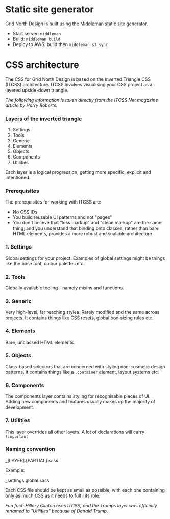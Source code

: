 # Static site generator

Grid North Design is built using the [Middleman](https://middlemanapp.com) static site generator.

* Start server: `middleman`
* Build: `middleman build`
* Deploy to AWS: build then `middleman s3_sync`

# CSS architecture

The CSS for Grid North Design is based on the Inverted Triangle CSS (ITCSS) architecture. ITCSS involves visualising your CSS project as a layered upside-down triangle.

*The following information is taken directly from the ITCSS Net magazine article by Harry Roberts.*

### Layers of the inverted triangle

1. Settings
2. Tools
3. Generic
4. Elements
5. Objects
6. Components
7. Utilities

Each layer is a logical progression, getting more specific, explicit and intentioned.

### Prerequisites

The prerequisites for working with ITCSS are:

* No CSS IDs
* You build reusable UI patterns and not "pages"
* You don't believe that "less markup" and "clean markup" are the same thing; and you understand that binding onto classes, rather than bare HTML elements, provides a more robust and scalable architecture

### 1. Settings

Global settings for your project. Examples of global settings might be things like the base font, colour palettes etc.

### 2. Tools

Globally available tooling - namely mixins and functions.

### 3. Generic

Very high-level, far reaching styles. Rarely modified and the same across projects. It contains things like CSS resets, global box-sizing rules etc.

### 4. Elements

Bare, unclassed HTML elements.

### 5. Objects

Class-based selectors that are concerned with styling non-cosmetic design patterns. It contains things like a `.container` element, layout systems etc.

### 6. Components

The components layer contains styling for recognisable pieces of UI. Adding new components and features usually makes up the majority of development.

### 7. Utilities

This layer overrides all other layers. A lot of declarations will carry `!important`

### Naming convention

_[LAYER].[PARTIAL].sass

Example:

_settings.global.sass

Each CSS file should be kept as small as possible, with each one containing only as much CSS as it needs to fulfil its role.

*Fun fact: Hillary Clinton uses ITCSS, and the Trumps layer was officially renamed to "Utilities" because of Donald Trump.*
